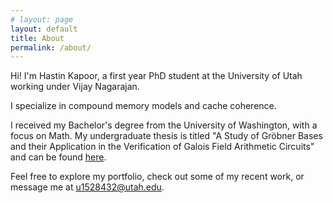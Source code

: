 ```yaml
---
# layout: page
layout: default
title: About
permalink: /about/
---
```


Hi! I'm Hastin Kapoor, a first year PhD student at the University of Utah working under Vijay Nagarajan. <br>

I specialize in compound memory models and cache coherence. <br>

I received my Bachelor's degree from the University of Washington, with a focus on Math.
My undergraduate thesis is titled "A Study of Gröbner Bases and their Application in the Verification
of Galois Field Arithmetic Circuits" and can be found [here](https://digital.lib.washington.edu/server/api/core/bitstreams/0e02f02d-9cff-4ba0-a8fe-5ac13d9e288e/content). <br>

Feel free to explore my portfolio, check out some of my recent work, or message me at u1528432@utah.edu. <br>
